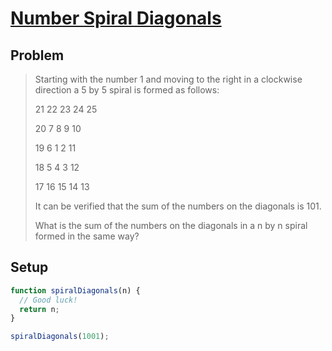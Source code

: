 # [Number Spiral Diagonals](https://www.freecodecamp.org/learn/coding-interview-prep/project-euler/problem-28-number-spiral-diagonals)

## Problem

> Starting with the number 1 and moving to the right in a clockwise direction a 5 by 5 spiral is formed as follows:
>
> 21 22 23 24 25
>
> 20 7 8 9 10
>
> 19 6 1 2 11
>
> 18 5 4 3 12
>
> 17 16 15 14 13
>
> It can be verified that the sum of the numbers on the diagonals is 101.
>
> What is the sum of the numbers on the diagonals in a n by n spiral formed in the same way?

## Setup

```js
function spiralDiagonals(n) {
  // Good luck!
  return n;
}

spiralDiagonals(1001);
```
